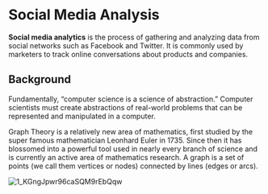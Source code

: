 # Social Media Analysis
**Social media analytics** is the process of gathering and analyzing data from social networks such as Facebook and Twitter. It is commonly used by marketers to track online conversations about products and companies.


## Background 
  Fundamentally, “computer science is a science of abstraction.” Computer scientists must create abstractions of real-world problems that can be represented and manipulated in a computer.

Graph Theory is a relatively new area of mathematics, first studied by the super famous mathematician Leonhard Euler in 1735. Since then it has blossomed into a powerful tool used in nearly every branch of science and is currently an active area of mathematics research. A graph is a set of points (we call them vertices or nodes) connected by lines (edges or arcs).

![1_KGngJpwr96caSQM9rEbQqw](https://user-images.githubusercontent.com/36515991/60613826-f5d7e700-9dcb-11e9-95fb-2dfc7c45efee.png)
